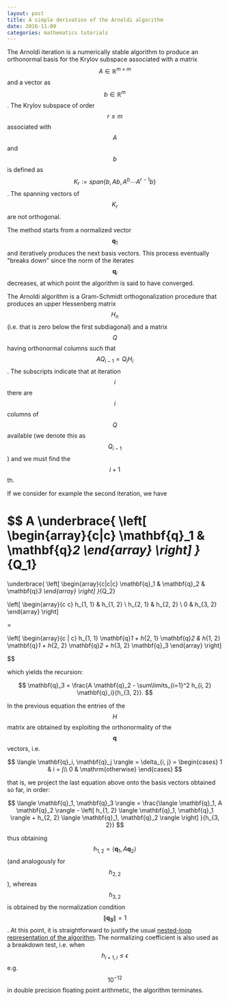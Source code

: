 ```yaml
---
layout: post
title: A simple derivation of the Arnoldi algorithm
date: 2016-11-09
categories: mathematics tutorials
---
```


The Arnoldi iteration is a numerically stable algorithm to produce an orthonormal basis for the Krylov subspace associated with a matrix $$A \in \mathbb{R}^{m \times m}$$ and a vector as $$b \in \mathbb{R}^m$$.
The Krylov subspace of order $$r \leq m$$ associated with $$A$$ and $$b$$ is defined as $$K_r := span \lbrace b, Ab, A^b \cdots A^{r-1}b \rbrace$$. The spanning vectors of $$K_r$$ are not orthogonal.

The method starts from a normalized vector $$\mathbf{q}_1$$ and iteratively produces the next basis vectors. This process eventually "breaks down" since the norm of the iterates $$\mathbf{q}_i$$ decreases, at which point the algorithm is said to have converged.

The Arnoldi algorithm is a Gram-Schmidt orthogonalization procedure that produces an upper Hessenberg matrix $$H_n$$ (i.e. that is zero below the first subdiagonal) and a matrix $$Q$$ having orthonormal columns such that $$A Q_{i - 1} = Q_i H_i$$.
The subscripts indicate that at iteration $$i$$ there are $$i$$ columns of $$Q$$ available (we denote this as $$Q_{i-1}$$) and we must find the $$i+1$$th.

If we consider for example the second iteration, we have

$$
A
\underbrace{
\left[
\begin{array}{c|c}
  \mathbf{q}_1 & \mathbf{q}_2
\end{array}
\right]
}_{Q_1}
=
\underbrace{
\left[
\begin{array}{c|c|c}
  \mathbf{q}_1 & \mathbf{q}_2 & \mathbf{q}_3
\end{array}
\right]
}_{Q_2}

\left[
\begin{array}{c c}
 h_{1, 1} & h_{1, 2} \\
 h_{2, 1} & h_{2, 2}  \\
 0 & h_{3, 2} 
\end{array}
\right]

=

\left[
\begin{array}{c | c}
 h_{1, 1} \mathbf{q}_1 + h_{2, 1} \mathbf{q}_2 &
 h_{1, 2} \mathbf{q}_1 + h_{2, 2} \mathbf{q}_2 + h_{3, 2} \mathbf{q}_3
\end{array}
\right]

$$

which yields the recursion:

$$
\mathbf{q}_3 = \frac{A \mathbf{q}_2 - \sum\limits_{i=1}^2 h_{i, 2} \mathbf{q}_i}{h_{3, 2}}.
$$

In the previous equation the entries of the $$H$$ matrix are obtained by exploiting the orthonormality of the $$\mathbf{q}$$ vectors, i.e. 

$$
\langle \mathbf{q}_i, \mathbf{q}_j \rangle = \delta_{i, j} =
     \begin{cases} 1 & i = j\\
                   0 & \mathrm{otherwise}
     \end{cases}
$$

that is, we project the last equation above onto the basis vectors obtained so far, in order:

$$
\langle \mathbf{q}_1, \mathbf{q}_3 \rangle = \frac{\langle \mathbf{q}_1, A \mathbf{q}_2 \rangle - \left[ h_{1, 2} \langle \mathbf{q}_1, \mathbf{q}_1 \rangle  + h_{2, 2} \langle \mathbf{q}_1, \mathbf{q}_2 \rangle \right] }{h_{3, 2}}
$$

thus obtaining $$h_{1,2} = \langle \mathbf{q}_1, A \mathbf{q}_2 \rangle $$ (and analogously for $$h_{2, 2}$$), whereas $$h_{3, 2}$$ is obtained by the normalization condition $$\| \mathbf{q_3} \| = 1$$.
At this point, it is straightforward to justify the usual [nested-loop representation of the algorithm](https://en.wikipedia.org/wiki/Arnoldi_iteration#The_Arnoldi_iteration).
The normalizing coefficient is also used as a breakdown test, i.e. when $$h_{i+1, i} \leq \epsilon$$ e.g. $$10^{-12}$$ in double precision floating point arithmetic, the algorithm terminates.

